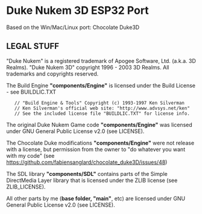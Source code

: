 # Duke Nukem 3D ESP32 Port
Based on the Win/Mac/Linux port: Chocolate Duke3D

## LEGAL STUFF
"Duke Nukem" is a registered trademark of Apogee Software, Ltd. (a.k.a. 3D Realms).
"Duke Nukem 3D" copyright 1996 - 2003 3D Realms. All trademarks and copyrights reserved.


The Build Engine <b>"components/Engine"</b> is licensed under the Build License - see BUILDLIC.TXT

       // "Build Engine & Tools" Copyright (c) 1993-1997 Ken Silverman
       // Ken Silverman's official web site: "http://www.advsys.net/ken"
       // See the included license file "BUILDLIC.TXT" for license info.

The original Duke Nukem Game code <b>"components/Engine"</b> was licensed under GNU General Public License v2.0 (see LICENSE).

The Chocolate Duke modifications <b>"components/Engine"</b> were not release with a license, but permission from the owner to "do whatever you want with my code" (see https://github.com/fabiensanglard/chocolate_duke3D/issues/48)

The SDL library <b>"components/SDL"</b> contains parts of the Simple DirectMedia Layer library that is licensed under the ZLIB license (see ZLIB_LICENSE).

All other parts by me (<b>base folder, "main"</b>, etc) are licensed under GNU General Public License v2.0 (see LICENSE).
